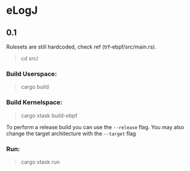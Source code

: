 # eLogJ

## 0.1
Rulesets are still hardcoded, check ref (trf-ebpf/src/main.rs).
> cd src/

### Build Userspace:
> cargo build

### Build Kernelspace:
> cargo xtask build-ebpf

To perform a release build you can use the `--release` flag.
You may also change the target architecture with the `--target` flag

### Run:
> cargo xtask run